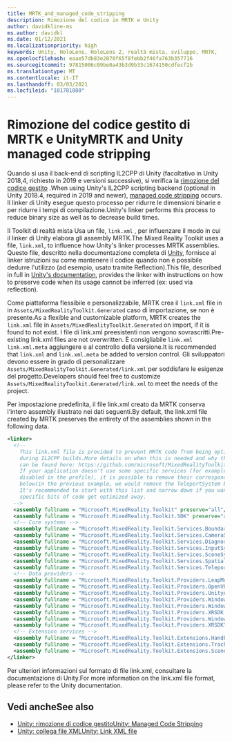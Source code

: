 ```yaml
---
title: MRTK_and_managed_code_stripping
description: Rimozione del codice in MRTK e Unity
author: davidkline-ms
ms.author: davidkl
ms.date: 01/12/2021
ms.localizationpriority: high
keywords: Unity, HoloLens, HoloLens 2, realtà mista, sviluppo, MRTK,
ms.openlocfilehash: eaae57db83e2870f65f8febb2f46fa763b357716
ms.sourcegitcommit: 97815006c09be0a43b3d9b33c1674150cdfecf2b
ms.translationtype: MT
ms.contentlocale: it-IT
ms.lasthandoff: 03/03/2021
ms.locfileid: "101781880"
---
```

# <a name="mrtk-and-unity-managed-code-stripping"></a><span data-ttu-id="fd3a8-104">Rimozione del codice gestito di MRTK e Unity</span><span class="sxs-lookup"><span data-stu-id="fd3a8-104">MRTK and Unity managed code stripping</span></span>

<span data-ttu-id="fd3a8-105">Quando si usa il back-end di scripting IL2CPP di Unity (facoltativo in Unity 2018,4, richiesto in 2019 e versioni successive), si verifica la [rimozione del codice gestito](https://docs.unity3d.com/Manual/ManagedCodeStripping.html) .</span><span class="sxs-lookup"><span data-stu-id="fd3a8-105">When using Unity's IL2CPP scripting backend (optional in Unity 2018.4, required in 2019 and newer), [managed code stripping](https://docs.unity3d.com/Manual/ManagedCodeStripping.html) occurs.</span></span>
<span data-ttu-id="fd3a8-106">Il linker di Unity esegue questo processo per ridurre le dimensioni binarie e per ridurre i tempi di compilazione.</span><span class="sxs-lookup"><span data-stu-id="fd3a8-106">Unity's linker performs this process to reduce binary size as well as to decrease build times.</span></span>

<span data-ttu-id="fd3a8-107">Il Toolkit di realtà mista Usa un file, `link.xml` , per influenzare il modo in cui il linker di Unity elabora gli assembly MRTK.</span><span class="sxs-lookup"><span data-stu-id="fd3a8-107">The Mixed Reality Toolkit uses a file, `link.xml`, to influence how Unity's linker processes MRTK assemblies.</span></span> <span data-ttu-id="fd3a8-108">Questo file, descritto nella documentazione completa di [Unity](https://docs.unity3d.com/Manual/ManagedCodeStripping.html#LinkXML), fornisce al linker istruzioni su come mantenere il codice quando non è possibile dedurre l'utilizzo (ad esempio, usato tramite Reflection).</span><span class="sxs-lookup"><span data-stu-id="fd3a8-108">This file, described in full in [Unity's documentation](https://docs.unity3d.com/Manual/ManagedCodeStripping.html#LinkXML), provides the linker with instructions on how to preserve code when its usage cannot be inferred (ex: used via reflection).</span></span>

<span data-ttu-id="fd3a8-109">Come piattaforma flessibile e personalizzabile, MRTK crea il `link.xml` file in in `Assets/MixedRealityToolkit.Generated` caso di importazione, se non è presente.</span><span class="sxs-lookup"><span data-stu-id="fd3a8-109">As a flexible and customizable platform, MRTK creates the `link.xml` file in `Assets/MixedRealityToolkit.Generated` on import, if it is found to not exist.</span></span> <span data-ttu-id="fd3a8-110">I file di link.xml preesistenti non vengono sovrascritti.</span><span class="sxs-lookup"><span data-stu-id="fd3a8-110">Pre-existing link.xml files are not overwritten.</span></span> <span data-ttu-id="fd3a8-111">È consigliabile `link.xml` `link.xml.meta` aggiungere e al controllo della versione.</span><span class="sxs-lookup"><span data-stu-id="fd3a8-111">It is recommended that `link.xml` and `link.xml.meta` be added to version control.</span></span> <span data-ttu-id="fd3a8-112">Gli sviluppatori devono essere in grado di personalizzare `Assets/MixedRealityToolkit.Generated/link.xml` per soddisfare le esigenze del progetto.</span><span class="sxs-lookup"><span data-stu-id="fd3a8-112">Developers should feel free to customize `Assets/MixedRealityToolkit.Generated/link.xml` to meet the needs of the project.</span></span>

<span data-ttu-id="fd3a8-113">Per impostazione predefinita, il file link.xml creato da MRTK conserva l'intero assembly illustrato nei dati seguenti.</span><span class="sxs-lookup"><span data-stu-id="fd3a8-113">By default, the link.xml file created by MRTK preserves the entirety of the assemblies shown in the following data.</span></span>

``` xml
<linker> 
  <!-- 
    This link.xml file is provided to prevent MRTK code from being optimized away 
    during IL2CPP builds.More details on when this is needed and why this is needed 
    can be found here: https://github.com/microsoft/MixedRealityToolkit-Unity/issues/5273 
    If your application doesn't use some specific services (for example, if teleportation system is 
    disabled in the profile), it is possible to remove their corresponding lines down 
    below(in the previous example, we would remove the TeleportSystem below). 
    It's recommended to start with this list and narrow down if you want to ensure 
    specific bits of code get optimized away. 
  --> 
  <assembly fullname = "Microsoft.MixedReality.Toolkit" preserve="all"/> 
  <assembly fullname = "Microsoft.MixedReality.Toolkit.SDK" preserve="all"/> 
  <!-- Core systems --> 
  <assembly fullname = "Microsoft.MixedReality.Toolkit.Services.BoundarySystem" preserve="all"/> 
  <assembly fullname = "Microsoft.MixedReality.Toolkit.Services.CameraSystem" preserve="all"/> 
  <assembly fullname = "Microsoft.MixedReality.Toolkit.Services.DiagnosticsSystem" preserve="all"/> 
  <assembly fullname = "Microsoft.MixedReality.Toolkit.Services.InputSystem" preserve="all"/> 
  <assembly fullname = "Microsoft.MixedReality.Toolkit.Services.SceneSystem" preserve="all"/> 
  <assembly fullname = "Microsoft.MixedReality.Toolkit.Services.SpatialAwarenessSystem" preserve="all"/> 
  <assembly fullname = "Microsoft.MixedReality.Toolkit.Services.TeleportSystem" preserve="all"/> 
  <!-- Data providers --> 
  <assembly fullname = "Microsoft.MixedReality.Toolkit.Providers.LeapMotion" preserve="all"/> 
  <assembly fullname = "Microsoft.MixedReality.Toolkit.Providers.OpenVR" preserve="all"/> 
  <assembly fullname = "Microsoft.MixedReality.Toolkit.Providers.UnityAR" preserve="all"/> 
  <assembly fullname = "Microsoft.MixedReality.Toolkit.Providers.WindowsMixedReality.Shared" preserve="all"/> 
  <assembly fullname = "Microsoft.MixedReality.Toolkit.Providers.WindowsMixedReality" preserve="all"/> 
  <assembly fullname = "Microsoft.MixedReality.Toolkit.Providers.XRSDK.WindowsMixedReality" preserve="all"/> 
  <assembly fullname = "Microsoft.MixedReality.Toolkit.Providers.WindowsVoiceInput" preserve="all"/> 
  <assembly fullname = "Microsoft.MixedReality.Toolkit.Providers.XRSDK" preserve="all"/> 
  <!-- Extension services --> 
  <assembly fullname = "Microsoft.MixedReality.Toolkit.Extensions.HandPhysics" preserve="all"/> 
  <assembly fullname = "Microsoft.MixedReality.Toolkit.Extensions.Tracking" preserve="all"/> 
  <assembly fullname = "Microsoft.MixedReality.Toolkit.Extensions.SceneTransitionService" preserve="all"/> 
</linker>
```

<span data-ttu-id="fd3a8-114">Per ulteriori informazioni sul formato di file link.xml, consultare la documentazione di Unity.</span><span class="sxs-lookup"><span data-stu-id="fd3a8-114">For more information on the link.xml file format, please refer to the Unity documentation.</span></span>

## <a name="see-also"></a><span data-ttu-id="fd3a8-115">Vedi anche</span><span class="sxs-lookup"><span data-stu-id="fd3a8-115">See also</span></span>

- [<span data-ttu-id="fd3a8-116">Unity: rimozione di codice gestito</span><span class="sxs-lookup"><span data-stu-id="fd3a8-116">Unity: Managed Code Stripping</span></span>](https://docs.unity3d.com/Manual/ManagedCodeStripping.html)
- [<span data-ttu-id="fd3a8-117">Unity: collega file XML</span><span class="sxs-lookup"><span data-stu-id="fd3a8-117">Unity: Link XML file</span></span>](https://docs.unity3d.com/Manual/ManagedCodeStripping.html#LinkXML)
